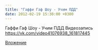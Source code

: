 ```yaml
---
title: "Гаффи Гаф Шоу - Учим ПДД"
date: 2012-02-19 15:30:00 +0300
---
```


Гаффи Гаф Шоу - Учим ПДД
Видеозапись
https://vk.com/video41076938_161817445

[Вложение](https://vk.com/video41076938_161817445)
